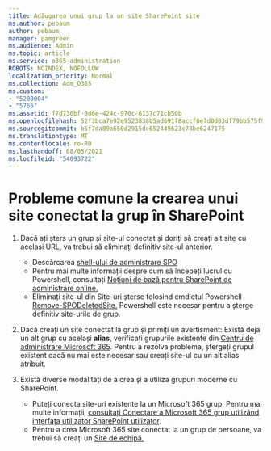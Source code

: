 ```yaml
---
title: Adăugarea unui grup la un site SharePoint site
ms.author: pebaum
author: pebaum
manager: pamgreen
ms.audience: Admin
ms.topic: article
ms.service: o365-administration
ROBOTS: NOINDEX, NOFOLLOW
localization_priority: Normal
ms.collection: Adm_O365
ms.custom:
- "5200004"
- "5766"
ms.assetid: f7d730bf-0d6e-424c-970c-6137c71cb50b
ms.openlocfilehash: 52f3bca7e92e9523838b5ad691f8accf0e7d0d03df79bb575f93b024e32cf3c4
ms.sourcegitcommit: b5f7da89a650d2915dc652449623c78be6247175
ms.translationtype: MT
ms.contentlocale: ro-RO
ms.lasthandoff: 08/05/2021
ms.locfileid: "54093722"
---
```

# <a name="common-issues-when-creating-a-group-connected-site-in-sharepoint"></a>Probleme comune la crearea unui site conectat la grup în SharePoint

1. Dacă ați șters un grup și site-ul conectat și doriți să creați alt site cu același URL, va trebui să eliminați definitiv site-ul anterior.

   - Descărcarea [shell-ului de administrare SPO](https://support.office.com/article/introduction-to-the-sharepoint-online-management-shell-c16941c3-19b4-4710-8056-34c034493429)
   - Pentru mai multe informații despre cum să începeți lucrul cu Powershell, consultați [Noțiuni de bază pentru SharePoint de administrare online.](/powershell/module/sharepoint-online/remove-sposite)
   - Eliminați site-ul din Site-uri șterse folosind cmdletul Powershell [Remove-SPODeletedSite.](/powershell/module/sharepoint-online/remove-sposite?view=sharepoint-ps) Powershell este necesar pentru a șterge definitiv site-urile de grup.

1. Dacă creați un site conectat la grup și primiți un avertisment: Există deja un alt grup cu același **alias**, verificați grupurile existente din [Centru de administrare Microsoft 365](https://admin.microsoft.com/AdminPortal/Home#/groups). Pentru a rezolva problema, ștergeți grupul existent dacă nu mai este necesar sau creați site-ul cu un alt alias atribuit.

1. Există diverse modalități de a crea și a utiliza grupuri moderne cu SharePoint.

   - Puteți conecta site-uri existente la un Microsoft 365 grup. Pentru mai multe informații, [consultați Conectare a Microsoft 365 grup utilizând interfața utilizator SharePoint utilizator](/sharepoint/dev/transform/modernize-connect-to-office365-group#connect-an-office-365-group-using-the-sharepoint-user-interface).
   - Pentru a crea Microsoft 365 site conectat la un grup de persoane, va trebui să creați un [Site de echipă.](https://admin.microsoft.com/sharepoint)
